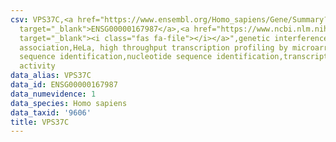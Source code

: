 ```yaml
---
csv: VPS37C,<a href="https://www.ensembl.org/Homo_sapiens/Gene/Summary?db=core;g=ENSG00000167987"
  target="_blank">ENSG00000167987</a>,<a href="https://www.ncbi.nlm.nih.gov/pubmed/17216044"
  target="_blank"><i class="fas fa-file"></i></a>",genetic interference,functional
  association,HeLa, high throughput transcription profiling by microarray,nucleotide
  sequence identification,nucleotide sequence identification,transcriptional regulation,up-regulates
  activity
data_alias: VPS37C
data_id: ENSG00000167987
data_numevidence: 1
data_species: Homo sapiens
data_taxid: '9606'
title: VPS37C
---
```

